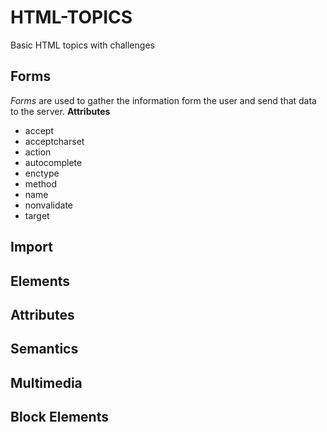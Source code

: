 # HTML-TOPICS
Basic HTML topics with challenges 
 
## Forms
  *Forms* are used to gather the information form the user and send that data to the server.
  **Attributes**
  * accept
  * acceptcharset
  * action
  * autocomplete
  * enctype
  * method
  * name
  * nonvalidate
  * target 

## Import 
## Elements
## Attributes
## Semantics
## Multimedia
## Block Elements

